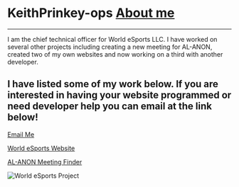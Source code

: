 # KeithPrinkey-ops <a href="https://bestthereis1983.me/aboutme">About me</a>
---

I am the chief technical officer for World eSports LLC. I have worked on several other projects including creating a new meeting for AL-ANON, created two of my own websites and now working on a third with another developer. 

I have listed some of my work below. If you are interested in having your website programmed or need developer help you can email at the link below!
---

<a href="mailto:chieftech@worldesports.app">Email Me</a>

<a href="https://worldesports.app" target="_blank">World eSports Website</a>

<a href="https://devapp.al-anon.org/al-anon-meetings/electronic-meetings/" target="_blank">AL-ANON Meeting Finder</a>

 <img src="https://worldesports.app/media/f55a4s3v/wehl_media_logo_4.png" alt="World eSports Project"><br>
 
